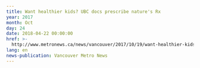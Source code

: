 ```yaml
---
title: Want healthier kids? UBC docs prescribe nature's Rx
year: 2017
month: Oct
day: 24
date: 2018-04-22 00:00:00
href: >-
  http://www.metronews.ca/news/vancouver/2017/10/19/want-healthier-kids-ubc-docs-prescribe-nature-s-rx.html
lang: en
news-publication: Vancouver Metro News
---
```


